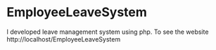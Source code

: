 # EmployeeLeaveSystem
I developed leave management system using php. To see the website http://localhost/EmployeeLeaveSystem
